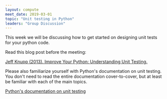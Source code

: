 ```yaml
---
layout: compute
meet_date: 2019-03-01
topic: "Unit testing in Python"
leaders: "Group Discussion"
---
```


This week we will be discussing how to get started on designing unit tests for your python code.

Read this blog post before the meeting:

[Jeff Knupp (2013). Improve Your Python: Understanding Unit Testing.](https://jeffknupp.com/blog/2013/12/09/improve-your-python-understanding-unit-testing/)

Please also familiarize yourself with Python's documentation on unit testing. You don't need to read the entire documentation cover-to-cover, but at least be familiar with each of the main topics.

[Python's documentation on unit testing](https://docs.python.org/3/library/unittest.html)
